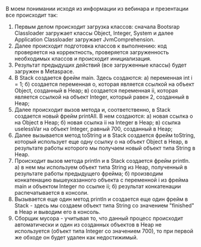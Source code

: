 В моем понимании исходя из информации из вебинара и презентации все происходит так:

1. Первым делом происходит загрузка классов: сначала Bootsrap Classloader загружает классы Object, Integer, System и далее Application Classloader загружает JvmComprehension.
2. Далее происходит подготовка классов к выполнению: код проверяется на корректность, проверяется загруженность необходимых классов и происходит инициализация.
3. Результат предыдущих действий (все загруженные классы) будет загружен в Metaspace.
4. В Stack создается фрейм main. Здесь создаются:
	а) переменная int i = 1;
	б) создается переменная o, которая является ссылкой на объект Object, созданный в Heap;
	в) создается переменная ii, которая является ссылкой на объект Integer, который равен 2, созданный в Heap;
5. Далее происходит вызов метода и, соответственно, в Stack создается новый фрейм printAll. В нем создаются:
	а) новая ссылка o на Object в Heap;
	б) новая ссылка ii на Integer в Heap;
	в) ссылка uselessVar на объект Integer, равный 700, созданный в Heap;
6. Далее вызывается метод toString и в Stack создается фрейм toString, который использует еще одну ссылку o на объект Object в Heap, в результате работы которого мы получаем новый объект типа String в Heap.
7. Происходит вызов метода println и в Stack создается фрейм println.
	а) в нем мы используем объект типа String из Heap, полученный в результате работы предыдущего фрейма;
	б) производим конкатенацию  вышеуказанного объекта с переменной i из фрейма main и объектом Integer по ссылке ii;
	б) результат конкатенации распечатывается в консоли.
8. Вызывается еще один метод println и создается еще один фрейм в Stack - здесь мы создаем объект типа String со значением "finished" в Heap и выводим его в консоль.
9. Сборщик мусора - учитывая то, что данный процесс происходит автоматически и один из созданных объектов в Heap не используется (объект типа Integer со значением 700), то при первой же обходе он будет удален как недостижимый.
